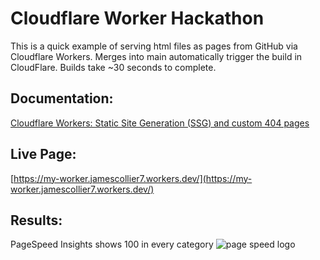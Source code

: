 # Cloudflare Worker Hackathon

This is a quick example of serving html files as pages from GitHub via Cloudflare Workers. Merges into main automatically trigger the build in CloudFlare. Builds take ~30 seconds to complete.

## Documentation:
[Cloudflare Workers: Static Site Generation (SSG) and custom 404 pages](https://developers.cloudflare.com/workers/static-assets/routing/static-site-generation/)

## Live Page:
[https://my-worker.jamescollier7.workers.dev/](https://my-worker.jamescollier7.workers.dev/)

## Results:
PageSpeed Insights shows 100 in every category
![page speed logo](https://github.com/jamescollier7/cloudflare-worker-hackathon/speed-score.png)
